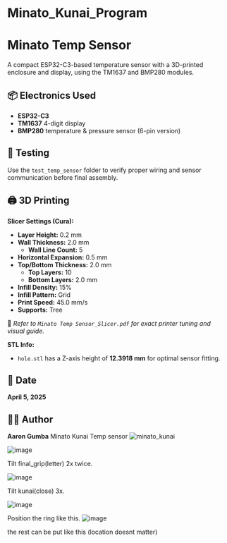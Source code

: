# Minato_Kunai_Program

# Minato Temp Sensor

A compact ESP32-C3-based temperature sensor with a 3D-printed enclosure and display, using the TM1637 and BMP280 modules.

## 📦 Electronics Used
- **ESP32-C3**
- **TM1637** 4-digit display
- **BMP280** temperature & pressure sensor (6-pin version)

## 🧪 Testing
Use the `test_temp_sensor` folder to verify proper wiring and sensor communication before final assembly.

## 🖨️ 3D Printing

**Slicer Settings (Cura):**
- **Layer Height:** 0.2 mm  
- **Wall Thickness:** 2.0 mm  
  - **Wall Line Count:** 5  
- **Horizontal Expansion:** 0.5 mm  
- **Top/Bottom Thickness:** 2.0 mm  
  - **Top Layers:** 10  
  - **Bottom Layers:** 2.0 mm  
- **Infill Density:** 15%  
- **Infill Pattern:** Grid  
- **Print Speed:** 45.0 mm/s  
- **Supports:** Tree  

📎 *Refer to `Minato Temp Sensor_Slicer.pdf` for exact printer tuning and visual guide.*

**STL Info:**
- `hole.stl` has a Z-axis height of **12.3918 mm** for optimal sensor fitting.

## 📅 Date
**April 5, 2025**

## 🧑‍💻 Author
**Aaron Gumba**
Minato Kunai Temp sensor
![minato_kunai](https://github.com/user-attachments/assets/2f3b747c-78d3-41a6-bf26-f0dd1f8e8e11)


![image](https://github.com/user-attachments/assets/19fa9f3d-24ec-47b7-9d4a-f8e1a362a5ee)


Tilt final_grip(letter)  2x twice.

![image](https://github.com/user-attachments/assets/a30f40ae-a71c-41ea-812c-2911a676dd74)

Tilt kunai(close) 3x.

![image](https://github.com/user-attachments/assets/a3abafc4-78fd-443e-bc23-5d5ab06aa468)


Position the ring like this.
![image](https://github.com/user-attachments/assets/5ab57b5b-254c-4ec0-bc71-34bc6c154b20)

 the rest can be put like this (location doesnt matter)


